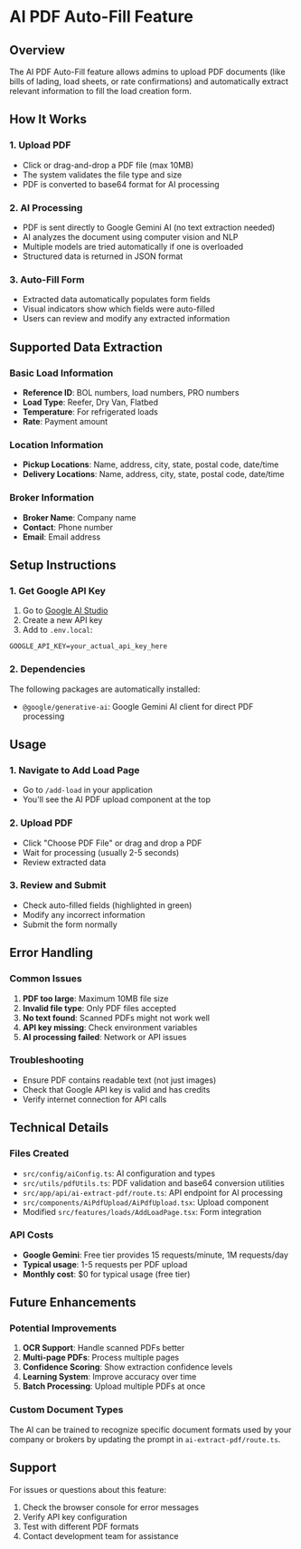 # AI PDF Auto-Fill Feature

## Overview
The AI PDF Auto-Fill feature allows admins to upload PDF documents (like bills of lading, load sheets, or rate confirmations) and automatically extract relevant information to fill the load creation form.

## How It Works

### 1. Upload PDF
- Click or drag-and-drop a PDF file (max 10MB)
- The system validates the file type and size
- PDF is converted to base64 format for AI processing

### 2. AI Processing
- PDF is sent directly to Google Gemini AI (no text extraction needed)
- AI analyzes the document using computer vision and NLP
- Multiple models are tried automatically if one is overloaded
- Structured data is returned in JSON format

### 3. Auto-Fill Form
- Extracted data automatically populates form fields
- Visual indicators show which fields were auto-filled
- Users can review and modify any extracted information

## Supported Data Extraction

### Basic Load Information
- **Reference ID**: BOL numbers, load numbers, PRO numbers
- **Load Type**: Reefer, Dry Van, Flatbed
- **Temperature**: For refrigerated loads
- **Rate**: Payment amount

### Location Information
- **Pickup Locations**: Name, address, city, state, postal code, date/time
- **Delivery Locations**: Name, address, city, state, postal code, date/time

### Broker Information
- **Broker Name**: Company name
- **Contact**: Phone number
- **Email**: Email address

## Setup Instructions

### 1. Get Google API Key
1. Go to [Google AI Studio](https://aistudio.google.com/app/apikey)
2. Create a new API key
3. Add to `.env.local`:
```
GOOGLE_API_KEY=your_actual_api_key_here
```

### 2. Dependencies
The following packages are automatically installed:
- `@google/generative-ai`: Google Gemini AI client for direct PDF processing

## Usage

### 1. Navigate to Add Load Page
- Go to `/add-load` in your application
- You'll see the AI PDF upload component at the top

### 2. Upload PDF
- Click "Choose PDF File" or drag and drop a PDF
- Wait for processing (usually 2-5 seconds)
- Review extracted data

### 3. Review and Submit
- Check auto-filled fields (highlighted in green)
- Modify any incorrect information
- Submit the form normally

## Error Handling

### Common Issues
1. **PDF too large**: Maximum 10MB file size
2. **Invalid file type**: Only PDF files accepted
3. **No text found**: Scanned PDFs might not work well
4. **API key missing**: Check environment variables
5. **AI processing failed**: Network or API issues

### Troubleshooting
- Ensure PDF contains readable text (not just images)
- Check that Google API key is valid and has credits
- Verify internet connection for API calls

## Technical Details

### Files Created
- `src/config/aiConfig.ts`: AI configuration and types
- `src/utils/pdfUtils.ts`: PDF validation and base64 conversion utilities
- `src/app/api/ai-extract-pdf/route.ts`: API endpoint for AI processing
- `src/components/AiPdfUpload/AiPdfUpload.tsx`: Upload component
- Modified `src/features/loads/AddLoadPage.tsx`: Form integration

### API Costs
- **Google Gemini**: Free tier provides 15 requests/minute, 1M requests/day
- **Typical usage**: 1-5 requests per PDF upload
- **Monthly cost**: $0 for typical usage (free tier)

## Future Enhancements

### Potential Improvements
1. **OCR Support**: Handle scanned PDFs better
2. **Multi-page PDFs**: Process multiple pages
3. **Confidence Scoring**: Show extraction confidence levels
4. **Learning System**: Improve accuracy over time
5. **Batch Processing**: Upload multiple PDFs at once

### Custom Document Types
The AI can be trained to recognize specific document formats used by your company or brokers by updating the prompt in `ai-extract-pdf/route.ts`.

## Support

For issues or questions about this feature:
1. Check the browser console for error messages
2. Verify API key configuration
3. Test with different PDF formats
4. Contact development team for assistance